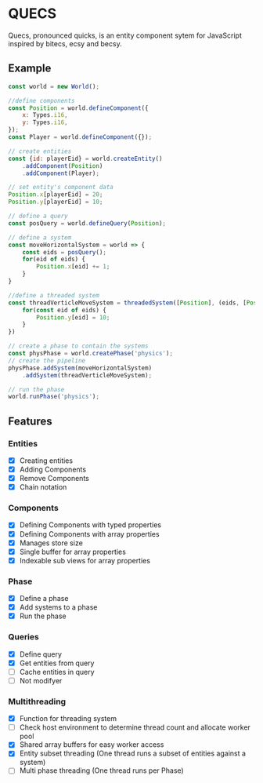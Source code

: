 # QUECS

Quecs, pronounced quicks, is an entity component sytem for JavaScript inspired by bitecs, ecsy and becsy.

## Example

```javascript
const world = new World();

//define components
const Position = world.defineComponent({
    x: Types.i16,
    y: Types.i16,
});
const Player = world.defineComponent({});

// create entities
const {id: playerEid} = world.createEntity()
    .addComponent(Position)
    .addComponent(Player);

// set entity's component data
Position.x[playerEid] = 20;
Position.y[playerEid] = 10;

// define a query
const posQuery = world.defineQuery(Position);

// define a system
const moveHorizontalSystem = world => {
    const eids = posQuery();
    for(eid of eids) {
        Position.x[eid] += 1;
    }
}

//define a threaded system
const threadVerticleMoveSystem = threadedSystem([Position], (eids, [Position]) => {
    for(const eid of eids) {
        Position.y[eid] = 10;
    }
})

// create a phase to contain the systems
const physPhase = world.createPhase('physics');
// create the pipeline
physPhase.addSystem(moveHorizontalSystem)
    .addSystem(threadVerticleMoveSystem);

// run the phase
world.runPhase('physics');

```

## Features

### Entities
 - [x] Creating entities
 - [x] Adding Components
 - [x] Remove Components
 - [x] Chain notation

### Components
 - [x] Defining Components with typed properties 
 - [x] Defining Components with array properties
 - [x] Manages store size
 - [x] Single buffer for array properties
 - [x] Indexable sub views for array properties

### Phase
 - [x] Define a phase
 - [x] Add systems to a phase
 - [x] Run the phase

### Queries
 - [x] Define query
 - [x] Get entities from query
 - [ ] Cache entities in query
 - [ ] Not modifyer

### Multithreading
 - [x] Function for threading system
 - [ ] Check host environment to determine thread count and allocate worker pool
 - [x] Shared array buffers for easy worker access
 - [x] Entity subset threading (One thread runs a subset of entities against a system)
 - [ ] Multi phase threading (One thread runs per Phase)